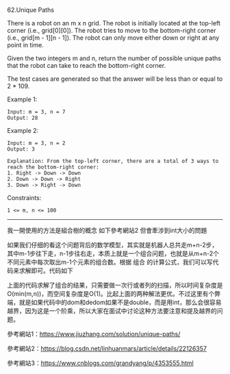 
62.Unique Paths

There is a robot on an m x n grid. The robot is initially located at the top-left corner (i.e., grid[0][0]). The robot tries to move to the bottom-right corner (i.e., grid[m - 1][n - 1]). The robot can only move either down or right at any point in time.

Given the two integers m and n, return the number of possible unique paths that the robot can take to reach the bottom-right corner.

The test cases are generated so that the answer will be less than or equal to 2 * 109.

 

Example 1:

``` 
Input: m = 3, n = 7
Output: 28
``` 
Example 2:
``` 
Input: m = 3, n = 2
Output: 3

Explanation: From the top-left corner, there are a total of 3 ways to reach the bottom-right corner:
1. Right -> Down -> Down
2. Down -> Down -> Right
3. Down -> Right -> Down
 ``` 

Constraints:
``` 
1 <= m, n <= 100

``` 


__________________________________________________________
我一開使用的方法是組合樹的概念 如下參考網站2 但會牽涉到int大小的問題 


如果我们仔细的看这个问题背后的数学模型，其实就是机器人总共走m+n-2步，其中m-1步往下走，n-1步往右走，本质上就是一个组合问题，也就是从m+n-2个不同元素中每次取出m-1个元素的组合数。根据 组合 的计算公式，我们可以写代码来求解即可。代码如下

上面的代码求解了组合的结果，只需要做一次行或者列的扫描，所以时间复杂度是O(min(m,n))，而空间复杂度是O(1)。比起上面的两种解法更优。不过这里有个弊端，就是如果代码中的dom和dedom如果不是double，而是用int，那么会很容易越界，因为这是一个阶乘，所以大家在面试中讨论这种方法要注意和提及越界的问题。



 
參考網站1：https://www.jiuzhang.com/solution/unique-paths/

參考網站2：https://blog.csdn.net/linhuanmars/article/details/22126357

參考網站3：https://www.cnblogs.com/grandyang/p/4353555.html
